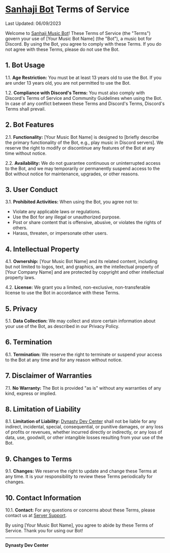 # [Sanhaji Bot](https://discord.com/api/oauth2/authorize?client_id=1150540105069633676&permissions=8&scope=bot) Terms of Service

Last Updated: 06/09/2023

Welcome to [Sanhaji Music Bot](https://discord.com/api/oauth2/authorize?client_id=1150540105069633676&permissions=8&scope=bot)! These Terms of Service (the "Terms") govern your use of [Your Music Bot Name] (the "Bot"), a music bot for Discord. By using the Bot, you agree to comply with these Terms. If you do not agree with these Terms, please do not use the Bot.

## 1. Bot Usage

1.1. **Age Restriction:** You must be at least 13 years old to use the Bot. If you are under 13 years old, you are not permitted to use the Bot.

1.2. **Compliance with Discord's Terms:** You must also comply with Discord's Terms of Service and Community Guidelines when using the Bot. In case of any conflict between these Terms and Discord's Terms, Discord's Terms shall prevail.

## 2. Bot Features

2.1. **Functionality:** [Your Music Bot Name] is designed to [briefly describe the primary functionality of the Bot, e.g., play music in Discord servers]. We reserve the right to modify or discontinue any features of the Bot at any time without notice.

2.2. **Availability:** We do not guarantee continuous or uninterrupted access to the Bot, and we may temporarily or permanently suspend access to the Bot without notice for maintenance, upgrades, or other reasons.

## 3. User Conduct

3.1. **Prohibited Activities:** When using the Bot, you agree not to:
   - Violate any applicable laws or regulations.
   - Use the Bot for any illegal or unauthorized purpose.
   - Post or share content that is offensive, abusive, or violates the rights of others.
   - Harass, threaten, or impersonate other users.

## 4. Intellectual Property

4.1. **Ownership:** [Your Music Bot Name] and its related content, including but not limited to logos, text, and graphics, are the intellectual property of [Your Company Name] and are protected by copyright and other intellectual property laws.

4.2. **License:** We grant you a limited, non-exclusive, non-transferable license to use the Bot in accordance with these Terms.

## 5. Privacy

5.1. **Data Collection:** We may collect and store certain information about your use of the Bot, as described in our Privacy Policy.

## 6. Termination

6.1. **Termination:** We reserve the right to terminate or suspend your access to the Bot at any time and for any reason without notice.

## 7. Disclaimer of Warranties

7.1. **No Warranty:** The Bot is provided "as is" without any warranties of any kind, express or implied.

## 8. Limitation of Liability

8.1. **Limitation of Liability:** [Dynasty Dev Center](https://discord.gg/5sWatSkSCY) shall not be liable for any indirect, incidental, special, consequential, or punitive damages, or any loss of profits or revenues, whether incurred directly or indirectly, or any loss of data, use, goodwill, or other intangible losses resulting from your use of the Bot.

## 9. Changes to Terms

9.1. **Changes:** We reserve the right to update and change these Terms at any time. It is your responsibility to review these Terms periodically for changes.

## 10. Contact Information

10.1. **Contact:** For any questions or concerns about these Terms, please contact us at [Server Support](https://discord.gg/5sWatSkSCY).

By using [Your Music Bot Name], you agree to abide by these Terms of Service. Thank you for using our Bot!

---

**Dynasty Dev Center**
